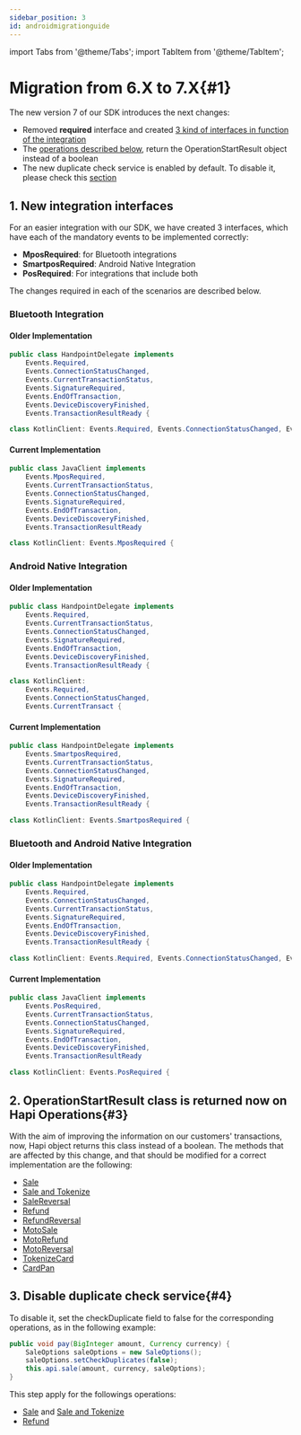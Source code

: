 ```yaml
---
sidebar_position: 3
id: androidmigrationguide
---
```


import Tabs from '@theme/Tabs';
import TabItem from '@theme/TabItem';

# Migration from 6.X to 7.X{#1}
The new version 7 of our SDK introduces the next changes: 
- Removed **required** interface and created [3 kind of interfaces in function of the integration](androidmigrationguide.md#2)
- The [operations described below](androidmigrationguide.md#3), return the OperationStartResult object instead of a boolean
- The new duplicate check service is enabled by default. To disable it, please check this [section](androidmigrationguide.md#4) 

## 1. New integration interfaces

For an easier integration with our SDK, we have created 3 interfaces, which have each of the mandatory events to be implemented correctly:
- **MposRequired**: for Bluetooth integrations
- **SmartposRequired**: Android Native Integration
- **PosRequired**: For integrations that include both

The changes required in each of the scenarios are described below.

### Bluetooth Integration

#### Older Implementation
<Tabs>
<TabItem value="Java">

```java
public class HandpointDelegate implements 
	Events.Required, 
	Events.ConnectionStatusChanged, 
	Events.CurrentTransactionStatus,
	Events.SignatureRequired,
	Events.EndOfTransaction,
	Events.DeviceDiscoveryFinished,
	Events.TransactionResultReady {
```

</TabItem>

<TabItem value="Kotlin">

```java
class KotlinClient: Events.Required, Events.ConnectionStatusChanged, Events.CurrentTransactionStatus {
```

</TabItem>
</Tabs>

#### Current Implementation
<Tabs>
<TabItem value="Java">

```java
public class JavaClient implements
	Events.MposRequired,
	Events.CurrentTransactionStatus,
	Events.ConnectionStatusChanged,
	Events.SignatureRequired,
	Events.EndOfTransaction,
	Events.DeviceDiscoveryFinished,
	Events.TransactionResultReady
```

</TabItem>

<TabItem value="Kotlin">

```java
class KotlinClient: Events.MposRequired {
```

</TabItem>
</Tabs>

### Android Native Integration

#### Older Implementation
<Tabs>
<TabItem value="Java">

```java
public class HandpointDelegate implements 
	Events.Required,
	Events.CurrentTransactionStatus,
	Events.ConnectionStatusChanged,
	Events.SignatureRequired,
	Events.EndOfTransaction,
	Events.DeviceDiscoveryFinished,
	Events.TransactionResultReady {
```

</TabItem>

<TabItem value="Kotlin">

```java
class KotlinClient: 
	Events.Required, 
	Events.ConnectionStatusChanged, 
	Events.CurrentTransact {
```

</TabItem>
</Tabs>

#### Current Implementation
<Tabs>
<TabItem value="Java">

```java
public class HandpointDelegate implements 
	Events.SmartposRequired,
	Events.CurrentTransactionStatus,
	Events.ConnectionStatusChanged,
	Events.SignatureRequired,
	Events.EndOfTransaction,
	Events.DeviceDiscoveryFinished,
	Events.TransactionResultReady {
```

</TabItem>

<TabItem value="Kotlin">

```java
class KotlinClient: Events.SmartposRequired {
```

</TabItem>
</Tabs>


### Bluetooth and Android Native Integration

#### Older Implementation
<Tabs>
<TabItem value="Java">

```java
public class HandpointDelegate implements 
	Events.Required, 
	Events.ConnectionStatusChanged, 
	Events.CurrentTransactionStatus,
	Events.SignatureRequired,
	Events.EndOfTransaction,
	Events.DeviceDiscoveryFinished,
	Events.TransactionResultReady {
```

</TabItem>

<TabItem value="Kotlin">

```java
class KotlinClient: Events.Required, Events.ConnectionStatusChanged, Events.CurrentTransactionStatus {
```

</TabItem>
</Tabs>

#### Current Implementation
<Tabs>
<TabItem value="Java">

```java
public class JavaClient implements
	Events.PosRequired,
	Events.CurrentTransactionStatus,
	Events.ConnectionStatusChanged,
	Events.SignatureRequired,
	Events.EndOfTransaction,
	Events.DeviceDiscoveryFinished,
	Events.TransactionResultReady
```

</TabItem>

<TabItem value="Kotlin">

```java
class KotlinClient: Events.PosRequired {
```

</TabItem>
</Tabs>


## 2. OperationStartResult class is returned now on Hapi Operations{#3}

With the aim of improving the information on our customers' transactions, now, Hapi object returns this class instead of a boolean. The methods that are affected by this change, and that should be modified for a correct implementation are the following:

- [Sale](androidtransactions.md#2)
- [Sale and Tokenize](androidtransactions.md#3)
- [SaleReversal](androidtransactions.md#4)
- [Refund](androidtransactions.md#5)
- [RefundReversal](androidtransactions.md#6)
- [MotoSale](androidtransactions.md#7)
- [MotoRefund](androidtransactions.md#8)
- [MotoReversal](androidtransactions.md#9)
- [TokenizeCard](androidtransactions.md#12)
- [CardPan](androidtransactions.md#13)


## 3. Disable duplicate check service{#4}

To disable it, set the checkDuplicate field to false for the corresponding operations, as in the following example: 

```java
public void pay(BigInteger amount, Currency currency) {
	SaleOptions saleOptions = new SaleOptions();
	saleOptions.setCheckDuplicates(false);
	this.api.sale(amount, currency, saleOptions);
}
```
This step apply for the followings operations: 
- [Sale](androidtransactions.md#2) and [Sale and Tokenize](androidtransactions.md#3)
- [Refund](androidtransactions.md#5)